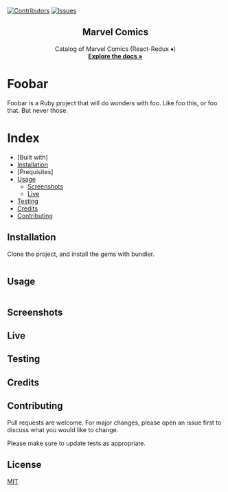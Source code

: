 [![Contributors][contributors-shield]][contributors-url]
[![Issues][issues-shield]][issues-url]
<br />
<p align="center">
  <h2 align="center"> Marvel Comics </h2>
  <p align="center">
  	Catalog of Marvel Comics (React-Redux ♦️)
    <br />
    <a href="https://github.com/Fig77/Marvel-Comics"><strong>Explore the docs »</strong></a>
    <br />
</p>

# Foobar
<!--THIS SHOULD BE ABOUT BRO, SMALL ABOUT HERE-->
Foobar is a Ruby project that will do wonders with foo. Like foo this, or foo that. But never those.

Index
=====
   * [Built with]
   * [Installation](#installation)
   * [Prequisites]
   * [Usage](#usage)
      - [Screenshots](#screenshots)
      - [Live](#live)
   * [Testing](#testing)
   * [Credits](#credits)
   * [Contributing](#contributing)

## Installation

Clone the project, and install the gems with bundler.

```bash

```

## Usage

```bash

```

## Screenshots

## Live

## Testing

## Credits

## Contributing
Pull requests are welcome. For major changes, please open an issue first to discuss what you would like to change.

Please make sure to update tests as appropriate.

## License
[MIT](https://choosealicense.com/licenses/mit/)

<!-- MARKDOWN LINKS & IMAGES -->
<!-- https://www.markdownguide.org/basic-syntax/#reference-style-links -->
[contributors-shield]: https://img.shields.io/badge/Contributors-1-brightgreen
[contributors-url]: https://github.com/Fig77/Gradients-Project/graphs/contributors
[issues-shield]: https://img.shields.io/badge/issues-0-%2300ff00
[issues-url]: https://github.com/Fig77/Template/issues
[product-screenshot]: assets/menu.png

